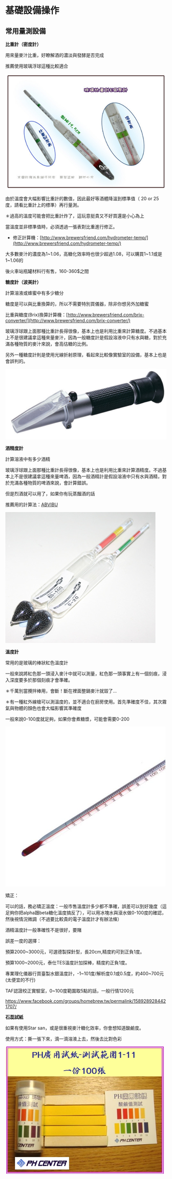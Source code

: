 # 基礎設備操作

## 常用量測設備

**比重計（密度計）**

用來量麥汁比重，好瞭解酒的濃淡與發酵是否完成

推薦使用玻璃浮球這種比較適合

![](img/tool2.jpg)

由於溫度會大幅影響比重計的數值，因此最好等酒體降溫到標準值（ 20 or 25度，請看比重計上的標準）再行量測。

＊過高的溫度可能會把比重計炸了，這玩意挺貴又不好買還是小心為上

當溫度並非標準值時，必須透過一張表對比重進行修正。

*   修正計算機：[http://www.brewersfriend.com/hydrometer-temp/](http://www.brewersfriend.com/hydrometer-temp/)

大多數麥汁的濃度為1~1.06，高糖化效率時也很少超過1.08，可以購買1~1.1或是1~1.06的

後火車站瓶罐材料行有售，160-360$之間

**糖度計（波美計）**

計算溶液或蜂蜜中有多少糖分

糖度是可以與比重換算的，所以不需要特別買儀器，除非你想另外加糖蜜

比重與糖度(Brix)換算計算機：[http://www.brewersfriend.com/brix-converter/](http://www.brewersfriend.com/brix-converter/)

玻璃浮球跟上面那種比重計長得很像，基本上也是利用比重來計算糖度。不過基本上不是很建議拿這種來量麥汁，因為一般糖度計是假設溶液中只有水與糖，對於充滿各種物質的麥汁來說，會高估糖的比例。

另外一種糖度計則是使用光線折射原理，看起來比較像實驗室的設備，基本上也是會誤判的。

![](img/tool3.png)

**酒精度計**

計算溶液中有多少酒精

玻璃浮球跟上面那種比重計長得很像，基本上也是利用比重來計算酒精度。不過基本上不是很建議拿這種來量啤酒，因為一般酒精計是假設溶液中只有水與酒精，對於充滿各種物質的啤酒來說，會計算錯誤。

但是烈酒就可以用了，如果你有玩蒸餾酒的話

推薦用的計算法：[ABVIBU](/W2Kv6wZuHxm)

![](img/tool4.jpg)

**溫度計**

常用的是玻璃的棒狀紅色溫度計

一般來說將紅色那一頭浸入麥汁中就可以測量，紅色那一頭事實上有一個刻痕，浸入深度要多於那個刻痕才會準確。

＊千萬別當攪拌棒用，會斷！斷在裡面整鍋麥汁就毀了...

＊有一種紅外線槍可以測溫度的，並不適合在廚房使用。首先準確度不佳，其次霧氣與物體的顏色也會大幅影響其準確度

一般來說0-100度就足夠，如果你會煮糖漿，可能會需要0-200

![](img/tool5.jpg)

矯正：

可以的話，務必矯正溫度：一般市售溫度計多少都不準確，誤差可以到好幾度（這足夠你把alpha跟beta糖化溫度搞反了），可以用冰塊水與滾水做0-100度的確認，然後視情況微調（不過要比較貴的電子溫度計才有辦法條）

酒精溫度計一般準確性不是很好，要賭

誤差一度的選擇：

預算2000~3000元，可選德製探針型，長20cm,精度約可到正負1度。

預算1000~2000元，泰仕TES溫度計加探棒，精度約正負1度。

專業理化儀器行買臺製水銀溫度計，-1~101度/解析度0.1或0.5度，約400~700元(太便宜的不行)

TAF認證校正實驗室，0~100度範圍取5點的話，一般行情1200元

https://www.facebook.com/groups/homebrew.tw/permalink/1589289284421707/


**石蕊試紙**

如果有使用Star san，或是很重視麥汁糖化效率，你會想知道酸鹼度。

使用方式：撕一張下來，滴一滴溶液上去，然後去比對色彩

![](img/tool6.jpg)

